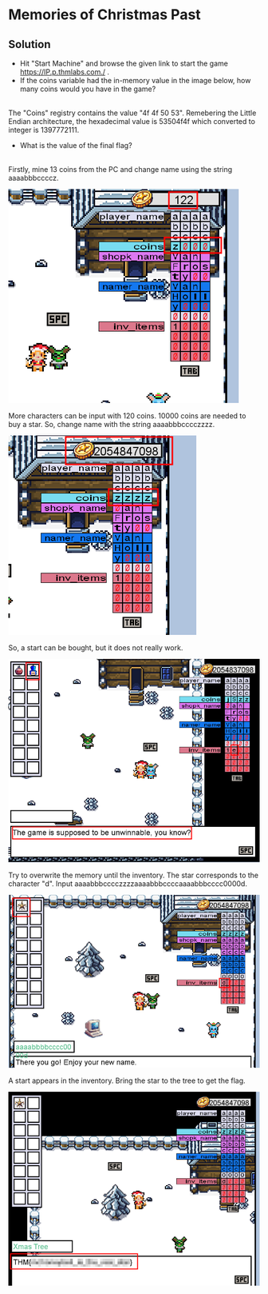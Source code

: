 #  Memories of Christmas Past

## Solution
- Hit "Start Machine" and browse the given link to start the game https://IP.p.thmlabs.com./ .
- If the coins variable had the in-memory value in the image below, how many coins would you have in the game?
<br/>
The "Coins" registry contains the value "4f 4f 50 53". Remebering the Little Endian architecture, the hexadecimal value is 53504f4f which converted to integer is 1397772111.

- What is the value of the final flag?
<br/>
Firstly, mine 13 coins from the PC and change name using the string aaaabbbccccz.

![Alt text](image.png)

More characters can be input with 120 coins. 10000 coins are needed to buy a star. So, change name with the string aaaabbbcccczzzz.

![Alt text](image-1.png)

So, a start can be bought, but it does not really work.

![Alt text](image-2.png)

Try to overwrite the memory until the inventory. The star corresponds to the character "d". Input aaaabbbcccczzzzaaaabbbccccaaaabbbcccc0000d.

![Alt text](image-3.png)

A start appears in the inventory. Bring the star to the tree to get the flag.

![Alt text](image-4.png)
